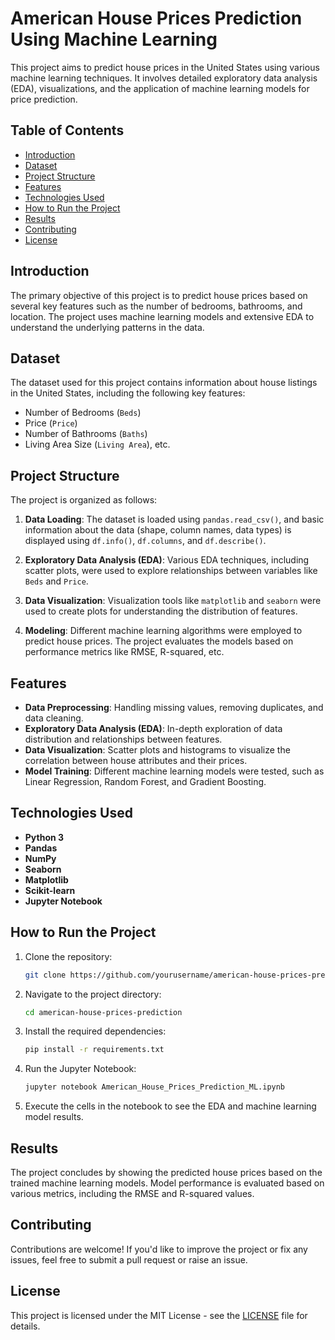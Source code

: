 
# American House Prices Prediction Using Machine Learning

This project aims to predict house prices in the United States using various machine learning techniques. It involves detailed exploratory data analysis (EDA), visualizations, and the application of machine learning models for price prediction.

## Table of Contents
- [Introduction](#introduction)
- [Dataset](#dataset)
- [Project Structure](#project-structure)
- [Features](#features)
- [Technologies Used](#technologies-used)
- [How to Run the Project](#how-to-run-the-project)
- [Results](#results)
- [Contributing](#contributing)
- [License](#license)

## Introduction

The primary objective of this project is to predict house prices based on several key features such as the number of bedrooms, bathrooms, and location. The project uses machine learning models and extensive EDA to understand the underlying patterns in the data.

## Dataset

The dataset used for this project contains information about house listings in the United States, including the following key features:
- Number of Bedrooms (`Beds`)
- Price (`Price`)
- Number of Bathrooms (`Baths`)
- Living Area Size (`Living Area`), etc.

## Project Structure

The project is organized as follows:

1. **Data Loading**: 
   The dataset is loaded using `pandas.read_csv()`, and basic information about the data (shape, column names, data types) is displayed using `df.info()`, `df.columns`, and `df.describe()`.

2. **Exploratory Data Analysis (EDA)**: 
   Various EDA techniques, including scatter plots, were used to explore relationships between variables like `Beds` and `Price`.

3. **Data Visualization**: 
   Visualization tools like `matplotlib` and `seaborn` were used to create plots for understanding the distribution of features.

4. **Modeling**:
   Different machine learning algorithms were employed to predict house prices. The project evaluates the models based on performance metrics like RMSE, R-squared, etc.

## Features

- **Data Preprocessing**: Handling missing values, removing duplicates, and data cleaning.
- **Exploratory Data Analysis (EDA)**: In-depth exploration of data distribution and relationships between features.
- **Data Visualization**: Scatter plots and histograms to visualize the correlation between house attributes and their prices.
- **Model Training**: Different machine learning models were tested, such as Linear Regression, Random Forest, and Gradient Boosting.

## Technologies Used

- **Python 3**
- **Pandas**
- **NumPy**
- **Seaborn**
- **Matplotlib**
- **Scikit-learn**
- **Jupyter Notebook**

## How to Run the Project

1. Clone the repository:
   ```bash
   git clone https://github.com/yourusername/american-house-prices-prediction.git
   ```
   
2. Navigate to the project directory:
   ```bash
   cd american-house-prices-prediction
   ```
   
3. Install the required dependencies:
   ```bash
   pip install -r requirements.txt
   ```
   
4. Run the Jupyter Notebook:
   ```bash
   jupyter notebook American_House_Prices_Prediction_ML.ipynb
   ```

5. Execute the cells in the notebook to see the EDA and machine learning model results.

## Results

The project concludes by showing the predicted house prices based on the trained machine learning models. Model performance is evaluated based on various metrics, including the RMSE and R-squared values.

## Contributing

Contributions are welcome! If you'd like to improve the project or fix any issues, feel free to submit a pull request or raise an issue.

## License

This project is licensed under the MIT License - see the [LICENSE](LICENSE) file for details.
